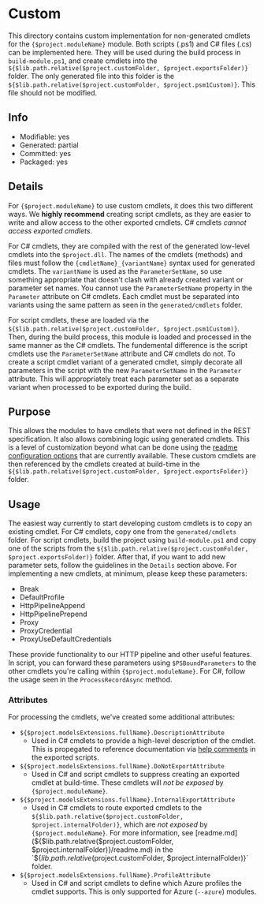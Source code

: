 # Custom
This directory contains custom implementation for non-generated cmdlets for the `{$project.moduleName}` module. Both scripts (.ps1) and C# files (.cs) can be implemented here. They will be used during the build process in `build-module.ps1`, and create cmdlets into the `${$lib.path.relative($project.customFolder, $project.exportsFolder)}` folder. The only generated file into this folder is the `${$lib.path.relative($project.customFolder, $project.psm1Custom)}`. This file should not be modified.

## Info
- Modifiable: yes
- Generated: partial
- Committed: yes
- Packaged: yes

## Details
For `{$project.moduleName}` to use custom cmdlets, it does this two different ways. We **highly recommend** creating script cmdlets, as they are easier to write and allow access to the other exported cmdlets. C# cmdlets *cannot access exported cmdlets*.

For C# cmdlets, they are compiled with the rest of the generated low-level cmdlets into the `$project.dll`. The names of the cmdlets (methods) and files must follow the `{cmdletName}_{variantName}` syntax used for generated cmdlets. The `variantName` is used as the `ParameterSetName`, so use something appropriate that doesn't clash with already created variant or parameter set names. You cannot use the `ParameterSetName` property in the `Parameter` attribute on C# cmdlets. Each cmdlet must be separated into variants using the same pattern as seen in the `generated/cmdlets` folder.

For script cmdlets, these are loaded via the `${$lib.path.relative($project.customFolder, $project.psm1Custom)}`. Then, during the build process, this module is loaded and processed in the same manner as the C# cmdlets. The fundemental difference is the script cmdlets use the `ParameterSetName` attribute and C# cmdlets do not. To create a script cmdlet variant of a generated cmdlet, simply decorate all parameters in the script with the new `ParameterSetName` in the `Parameter` attribute. This will appropriately treat each parameter set as a separate variant when processed to be exported during the build.

## Purpose
This allows the modules to have cmdlets that were not defined in the REST specification. It also allows combining logic using generated cmdlets. This is a level of customization beyond what can be done using the [readme configuration options](https://github.com/Azure/autorest/blob/master/docs/powershell/options.md) that are currently available. These custom cmdlets are then referenced by the cmdlets created at build-time in the `${$lib.path.relative($project.customFolder, $project.exportsFolder)}` folder.

## Usage
The easiest way currently to start developing custom cmdlets is to copy an existing cmdlet. For C# cmdlets, copy one from the `generated/cmdlets` folder. For script cmdlets, build the project using `build-module.ps1` and copy one of the scripts from the `${$lib.path.relative($project.customFolder, $project.exportsFolder)}` folder. After that, if you want to add new parameter sets, follow the guidelines in the `Details` section above. For implementing a new cmdlets, at minimum, please keep these parameters:
- Break
- DefaultProfile
- HttpPipelineAppend
- HttpPipelinePrepend
- Proxy
- ProxyCredential
- ProxyUseDefaultCredentials

These provide functionality to our HTTP pipeline and other useful features. In script, you can forward these parameters using `$PSBoundParameters` to the other cmdlets you're calling within `{$project.moduleName}`. For C#, follow the usage seen in the `ProcessRecordAsync` method.

### Attributes
For processing the cmdlets, we've created some additional attributes:
- `${$project.modelsExtensions.fullName}.DescriptionAttribute`
  - Used in C# cmdlets to provide a high-level description of the cmdlet. This is propegated to reference documentation via [help comments](https://docs.microsoft.com/en-us/powershell/module/microsoft.powershell.core/about/about_comment_based_help) in the exported scripts.
- `${$project.modelsExtensions.fullName}.DoNotExportAttribute`
  - Used in C# and script cmdlets to suppress creating an exported cmdlet at build-time. These cmdlets will *not be exposed* by `{$project.moduleName}`.
- `${$project.modelsExtensions.fullName}.InternalExportAttribute`
  - Used in C# cmdlets to route exported cmdlets to the `${$lib.path.relative($project.customFolder, $project.internalFolder)}`, which are *not exposed* by `{$project.moduleName}`. For more information, see [readme.md](${$lib.path.relative($project.customFolder, $project.internalFolder)}/readme.md) in the `${$lib.path.relative($project.customFolder, $project.internalFolder)}` folder.
- `${$project.modelsExtensions.fullName}.ProfileAttribute`
  - Used in C# and script cmdlets to define which Azure profiles the cmdlet supports. This is only supported for Azure (`--azure`) modules.